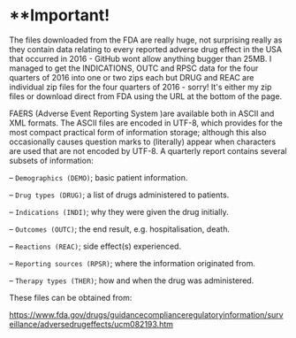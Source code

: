 # **Important!
The files downloaded from the FDA are really huge, not surprising really as they contain data relating to every reported adverse drug effect in the USA that occurred in 2016 - GitHub wont allow anything bugger than 25MB. I managed to get the INDICATIONS, OUTC and RPSC data for the four quarters of 2016 into one or two zips each but DRUG and REAC are individual zip files for the  four quarters of 2016 - sorry! It's either my zip files or download direct from FDA using the URL at the bottom of the page.

FAERS (Adverse Event Reporting System )are available both in ASCII and XML formats. The ASCII files are encoded
in UTF-8, which provides for the most compact practical form of information storage;
although this also occasionally causes question marks to (literally) appear when characters
are used that are not encoded by UTF-8. A quarterly report contains several subsets
of information:

– `Demographics (DEMO)`; basic patient information.

– `Drug types (DRUG)`; a list of drugs administered to patients. 

– `Indications (INDI)`; why they were given the drug initially.

– `Outcomes (OUTC)`; the end result, e.g. hospitalisation, death.

– `Reactions (REAC)`; side effect(s) experienced.

– `Reporting sources (RPSR)`; where the information originated from.

– `Therapy types (THER)`; how and when the drug was administered.

These files can be obtained from:

https://www.fda.gov/drugs/guidancecomplianceregulatoryinformation/surveillance/adversedrugeffects/ucm082193.htm

